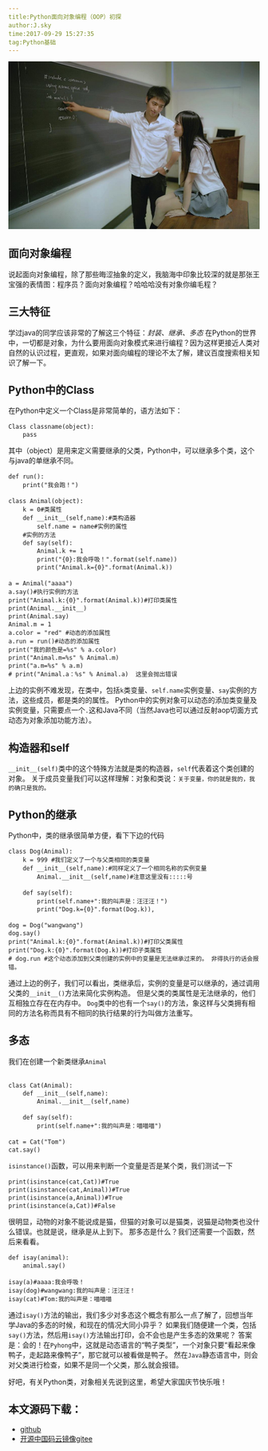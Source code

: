 ```yaml
---
title:Python面向对象编程（OOP）初探
author:J.sky
time:2017-09-29 15:27:35
tag:Python基础
---
```


![输入图片说明](assets/images/media/upload/2017/09/44344855_33.jpeg)

## 面向对象编程

说起面向对象编程，除了那些晦涩抽象的定义，我脑海中印象比较深的就是那张王宝强的表情图：程序员？面向对象编程？哈哈哈没有对象你编毛程？

## 三大特征

学过java的同学应该非常的了解这三个特征：*封装、继承、多态*
在Python的世界中，一切都是对象，为什么要用面向对象模式来进行编程？因为这样更接近人类对自然的认识过程，更直观，如果对面向编程的理论不太了解，建议百度搜索相关知识了解一下。

## Python中的Class

在Python中定义一个Class是非常简单的，语方法如下：

    Class classname(object):
        pass

其中（object）是用来定义需要继承的父类，Python中，可以继承多个类，这个与java的单继承不同。

<pre><code class="python">def run():
    print("我会跑！")

class Animal(object):
    k = 0#类属性
    def __init__(self,name):#类构造器
        self.name = name#实例的属性
    #实例的方法
    def say(self):
        Animal.k += 1
        print("{0}:我会呼吸！".format(self.name))
        print("Animal.k={0}".format(Animal.k))

a = Animal("aaaa")
a.say()#执行实例的方法
print("Animal.k:{0}".format(Animal.k))#打印类属性
print(Animal.__init__)
print(Animal.say)
Animal.m = 1
a.color = "red" #动态的添加属性
a.run = run()#动态的添加属性
print("我的颜色是=%s" % a.color)
print("Animal.m=%s" % Animal.m)
print("a.m=%s" % a.m)
# print("Animal.a：%s" % Animal.a)  这里会抛出错误
</code></pre>

上边的实例不难发现，在类中，包括`k`类变量、`self.name`实例变量、`say`实例的方法，这些成员，都是类的的属性。
Python中的实例对象可以动态的添加类变量及实例变量，只需要点一个`.`这和Java不同（当然Java也可以通过反射aop切面方式动态为对象添加功能方法）。

## 构造器和self

`__init__(self)`类中的这个特殊方法就是类的构造器，`self`代表着这个类创建的对象。
关于成员变量我们可以这样理解：对象和类说：`关于变量，你的就是我的，我的确只是我的。`


## Python的继承

Python中，类的继承很简单方便，看下下边的代码


<pre><code class="python">class Dog(Animal):
    k = 999 #我们定义了一个与父类相同的类变量
    def __init__(self,name):#同样定义了一个相同名称的实例变量
        Animal.__init__(self,name)#注意这里没有:::::号

    def say(self):
        print(self.name+":我的叫声是：汪汪汪！")
        print("Dog.k={0}".format(Dog.k)),

dog = Dog("wangwang")
dog.say()
print("Animal.k:{0}".format(Animal.k))#打印父类属性
print("Dog.k:{0}".format(Dog.k))#打印子类属性
# dog.run #这个动态添加到父类创建的实例中的变量是无法继承过来的。 非得执行的话会报错。
</code></pre>

通过上边的例子，我们可以看出，类继承后，实例的变量是可以继承的，通过调用父类的`__init__()`方法来简化实例构造。
但是父类的类属性是无法继承的，他们互相独立存在在内存中。
`Dog`类中的也有一个`say()`的方法，象这样与父类拥有相同的方法名称而具有不相同的执行结果的行为叫做方法重写。

## 多态

我们在创建一个新类继承`Animal`

<pre><code class="python">
class Cat(Animal):
    def __init__(self,name):
        Animal.__init__(self,name)
    
    def say(self):
        print(self.name+":我的叫声是：喵喵喵")

cat = Cat("Tom")
cat.say()
</code></pre>

`isinstance()`函数，可以用来判断一个变量是否是某个类，我们测试一下

    print(isinstance(cat,Cat))#True
    print(isinstance(cat,Animal))#True
    print(isinstance(a,Animal))#True
    print(isinstance(a,Cat))#False

很明显，动物的对象不能说成是猫，但猫的对象可以是猫类，说猫是动物类也没什么错误。也就是说，继承是从上到下。
那多态是什么？我们还需要一个函数，然后来看看。

<pre><code class="python">def isay(animal):
    animal.say()

isay(a)#aaaa:我会呼吸！
isay(dog)#wangwang:我的叫声是：汪汪汪！
isay(cat)#Tom:我的叫声是：喵喵喵
</code></pre>

通过`isay()`方法的输出，我们多少对多态这个概念有那么一点了解了，回想当年学Java的多态的时候，和现在的情况大同小异乎？
如果我们随便建一个类，包括`say()`方法，然后用`isay()`方法输出打印，会不会也是产生多态的效果呢？
答案是：会的！在`Pyhong`中，这就是动态语言的“鸭子类型”，一个对象只要“看起来像鸭子，走起路来像鸭子”，那它就可以被看做是鸭子。
然在`Java`静态语言中，则会对父类进行检查，如果不是同一个父类，那么就会报错。

好吧，有关Python类，对象相关先说到这里，希望大家国庆节快乐哦！

## 本文源码下载：

+ [github](https://github.com/bosichong/17python.com/blob/master/OOP/classtest.py)
+ [开源中国码云镜像gitee](https://gitee.com/J_Sky/17python.com/blob/master/OOP/classtest.py)